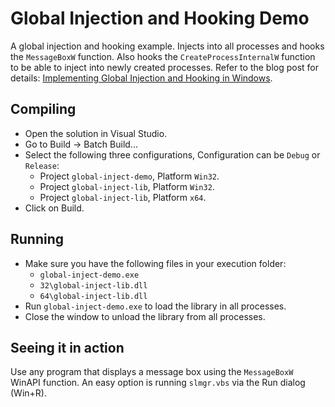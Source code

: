 # Global Injection and Hooking Demo

A global injection and hooking example. Injects into all processes and hooks the
`MessageBoxW` function. Also hooks the `CreateProcessInternalW` function to be
able to inject into newly created processes. Refer to the blog post for details:
[Implementing Global Injection and Hooking in
Windows](https://m417z.com/Implementing-Global-Injection-and-Hooking-in-Windows/).

## Compiling

* Open the solution in Visual Studio.
* Go to Build -> Batch Build...
* Select the following three configurations, Configuration can be `Debug` or
  `Release`:
  * Project `global-inject-demo`, Platform `Win32`.
  * Project `global-inject-lib`, Platform `Win32`.
  * Project `global-inject-lib`, Platform `x64`.
* Click on Build.

## Running

* Make sure you have the following files in your execution folder:
  * `global-inject-demo.exe`
  * `32\global-inject-lib.dll`
  * `64\global-inject-lib.dll`
* Run `global-inject-demo.exe` to load the library in all processes.
* Close the window to unload the library from all processes.

## Seeing it in action

Use any program that displays a message box using the `MessageBoxW` WinAPI
function. An easy option is running `slmgr.vbs` via the Run dialog (Win+R).
